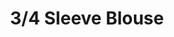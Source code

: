---
title: "3/4 Sleeve Blouse"
categories: ["Women","Women/Blouses"]
images: ["./P05A7064.JPG","./P05A7065.JPG"]
---